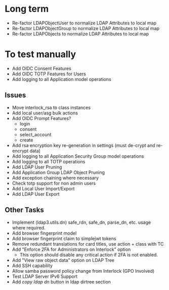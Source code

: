 # Long term
* Re-factor LDAPObjectUser to normalize LDAP Attributes to local map
* Re-factor LDAPObjectGroup to normalize LDAP Attributes to local map
* Re-factor LDAPObjects to normalize LDAP Attributes to local map

# To test manually
* Add OIDC Consent Features <t>
* Add OIDC TOTP Features for Users <t>
* Add logging to all Application model operations <t>

## Issues
* Move interlock_rsa to class instances
* Add local user/asg bulk actions
* Add OIDC Prompt Features?
	* login
	* consent
	* select_account
	* create
* Add rsa encryption key re-generation in settings (must de-crypt and re-encrypt data)
* Add logging to all Application Security Group model operations
* Add logging to all TOTP operations
* Add LDAP User Pruning
* Add Application Group LDAP Object Pruning
* Add exception chaining where necessary
* Check totp support for non admin users
* Add Local User Import/Export
* Add LDAP User Export

## Other Tasks
* Implement (ldap3.utils.dn) safe_rdn, safe_dn, parse_dn, etc. usage where required.
* Add browser fingerprint model
* Add browser fingerprint claim to simplejwt tokens
* Remove redundant translations for card titles, use action + class with TC
* Add "Enforce 2FA for Administrators on Interlock" option
	* This option should disable any critical action if 2FA is not enabled.
* Add "View raw object data" option on LDAP Tree
* Add SSH capability
* Allow samba password policy change from Interlock (GPO Involved)
* Test LDAP Server IPv6 Support
* Add *copy ldap dn* button in ldap dirtree section
